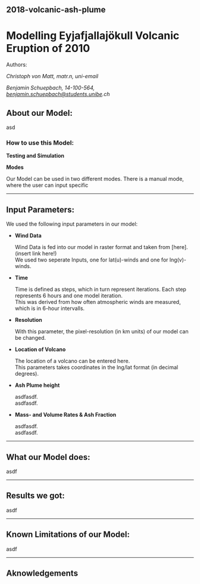## 2018-volcanic-ash-plume

# Modelling Eyjafjallajökull Volcanic Eruption of 2010

Authors:

_Christoph von Matt, matr.n, uni-email_

_Benjamin Schuepbach, 14-100-564, benjamin.schuepbach@students.unibe.ch_


## About our Model:

asd

### How to use this Model:

**Testing and Simulation**

**Modes**

Our Model can be used in two different modes. There is a manual mode, where the user can input specific 

---
## Input Parameters:
We used the following input parameters in our model:


+ **Wind Data**

   Wind Data is fed into our model in raster format and taken from [here].(insert link here!)  
   We used two seperate Inputs, one for lat(u)-winds and one for lng(v)-winds.  
   

+ **Time**

   Time is defined as steps, which in turn represent iterations. Each step represents 6 hours and one model iteration.  
   This was derived from how often atmospheric winds are measured, which is in 6-hour intervalls.  
   

+ **Resolution**

   With this parameter, the pixel-resolution (in km units) of our model can be changed.  
   
   
+ **Location of Volcano**

   The location of a volcano can be entered here.  
   This parameters takes coordinates in the lng/lat format (in decimal degrees).  
   

+ **Ash Plume height**

   asdfasdf.  
   asdfasdf.  

+ **Mass- and Volume Rates & Ash Fraction**

   asdfasdf.  
   asdfasdf.  

---
## What our Model does:
asdf

---
## Results we got:
asdf

---
## Known Limitations of our Model:
asdf


---
## Aknowledgements 





